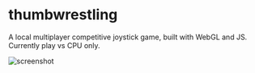 # thumbwrestling

A local multiplayer competitive joystick game, built with WebGL and JS.
Currently play vs CPU only.

![screenshot](https://i.imgur.com/kwfkguF.png)
